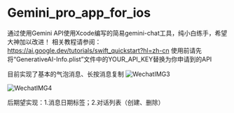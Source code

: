 # Gemini_pro_app_for_ios
通过使用Gemini API使用Xcode编写的简易gemini-chat工具，纯小白练手，希望大神加以改进！
相关教程请参阅：https://ai.google.dev/tutorials/swift_quickstart?hl=zh-cn
使用前请先将“GenerativeAI-Info.plist”文件中的YOUR_API_KEY替换为你申请到的API

目前实现了基本的气泡消息、长按消息复制
![WechatIMG3](https://github.com/sasha0996/Gemini_pro_app_for_ios/assets/112504162/d00b46f3-4adb-4370-b234-fb979afe6fba)

![WechatIMG4](https://github.com/sasha0996/Gemini_pro_app_for_ios/assets/112504162/f0cc87c4-d236-4bdd-9b52-8e7268d73f1c)



后期望实现：1.消息日期标签；2.对话列表（创建、删除）

